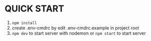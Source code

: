 # QUICK START
1. `npm install`
2. create .env-cmdrc by edit .env-cmdrc.example in project root
3. `npm dev` to start server with nodemon or `npm start` to start server